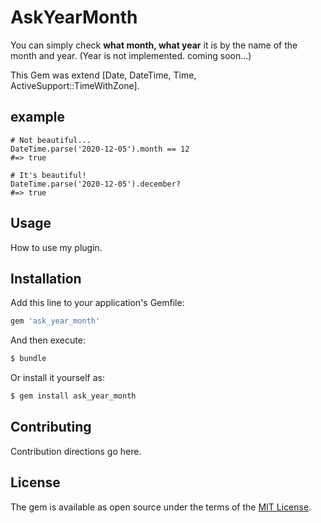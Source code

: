 # AskYearMonth
You can simply check **what month, what year** it is by the name of the month and year.
(Year is not implemented. coming soon...)

This Gem was extend [Date, DateTime, Time, ActiveSupport::TimeWithZone].

## example

```
# Not beautiful...
DateTime.parse('2020-12-05').month == 12
#=> true

# It's beautiful!
DateTime.parse('2020-12-05').december?
#=> true
```

## Usage
How to use my plugin.

## Installation
Add this line to your application's Gemfile:

```ruby
gem 'ask_year_month'
```

And then execute:
```bash
$ bundle
```

Or install it yourself as:
```bash
$ gem install ask_year_month
```

## Contributing
Contribution directions go here.

## License
The gem is available as open source under the terms of the [MIT License](https://opensource.org/licenses/MIT).
